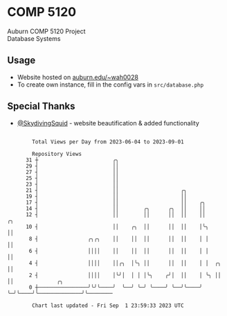 # COMP 5120
Auburn COMP 5120 Project  
Database Systems

## Usage
- Website hosted on [auburn.edu/~wah0028](https://webhome.auburn.edu/~wah0028/)
- To create own instance, fill in the config vars in `src/database.php`

## Special Thanks
- [@SkydivingSquid](https://github.com/SkydivingSquid) - website beautification & added functionality

```

        Total Views per Day from 2023-06-04 to 2023-09-01

        Repository Views
      31 ┼                        ╭╮
      29 ┤                        ││
      27 ┤                        ││
      25 ┤                        ││
      23 ┤                        ││
      21 ┤                        ││                    ╭╮
      19 ┤                        ││                    ││
      17 ┤                        ││                    ││    ╭╮
      14 ┤                        ││        ╭╮      ╭╮  ││    ││
      12 ┤                        ││        ││      ││  ││    ││         ╭╮
      10 ┤                        ││    ╭╮  ││      ││  ││    │╰╮        ││
       8 ┤                ╭╮╭╮    ││    ││  ││      ││  ││    │ │        ││
       6 ┤                ││││    ││    ││  ││      ││  ││    │ │        ││
       4 ┤                ││││    ││╭╮  │╰╮ ││      ││  ││    │ │  ╭╮    ││
       2 ┤                ││││    │╰╯│  │ │ │╰╮    ╭╯│  ││    │ ╰╮ ││    ││              ╭╮
       0 ┼────────────────╯╰╯╰────╯  ╰──╯ ╰─╯ ╰────╯ ╰──╯╰────╯  ╰─╯╰────╯╰──────────────╯╰────────

        Chart last updated - Fri Sep  1 23:59:33 2023 UTC
        
```
